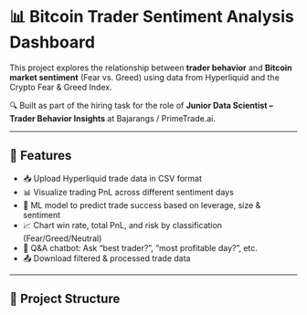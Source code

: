 # 📊 Bitcoin Trader Sentiment Analysis Dashboard

This project explores the relationship between **trader behavior** and **Bitcoin market sentiment** (Fear vs. Greed) using data from Hyperliquid and the Crypto Fear & Greed Index.

🔍 Built as part of the hiring task for the role of **Junior Data Scientist – Trader Behavior Insights** at Bajarangs / PrimeTrade.ai.

---

## 🚀 Features

- 📥 Upload Hyperliquid trade data in CSV format
- 📊 Visualize trading PnL across different sentiment days
- 🧠 ML model to predict trade success based on leverage, size & sentiment
- 📈 Chart win rate, total PnL, and risk by classification (Fear/Greed/Neutral)
- 💬 Q&A chatbot: Ask “best trader?”, “most profitable day?”, etc.
- 📤 Download filtered & processed trade data

---

## 📁 Project Structure

